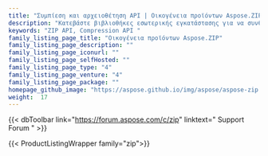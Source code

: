 ```yaml
---
title: "Συμπίεση και αρχειοθέτηση API | Οικογένεια προϊόντων Aspose.ZIP"
description: "Κατεβάστε βιβλιοθήκες εσωτερικής εγκατάστασης για να συνθέσετε αρχεία σε ZIP, TAR, GZIP, BZ2. Προσθέστε αρχεία ή διαγράψτε καταχωρήσεις από υπάρχοντα αρχεία. Κρυπτογράφηση χρησιμοποιώντας ZipCrypto ή AES128, 192 και AES256."
keywords: "ZIP API, Compression API "
family_listing_page_title: "Οικογένεια προϊόντων Aspose.ZIP"
family_listing_page_description: ""
family_listing_page_iconurl: ""
family_listing_page_selfHosted: ""
family_listing_page_type: "4"
family_listing_page_venture: "4"
family_listing_page_package: ""
homepage_github_image: "https://aspose.github.io/img/aspose/aspose-zip.png"
weight:  17
---
```


{{< dbToolbar link="https://forum.aspose.com/c/zip" linktext=" Support Forum " >}}

{{< ProductListingWrapper family="zip">}}

